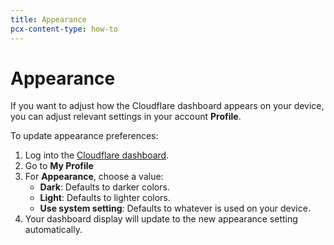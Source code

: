 ```yaml
---
title: Appearance
pcx-content-type: how-to
---
```


# Appearance

If you want to adjust how the Cloudflare dashboard appears on your device, you can adjust relevant settings in your account **Profile**.

To update appearance preferences:

1. Log into the [Cloudflare dashboard](https://dash.cloudflare.com).
2. Go to **My Profile**
3. For **Appearance**, choose a value:
    - **Dark**: Defaults to darker colors.
    - **Light**: Defaults to lighter colors.
    - **Use system setting**: Defaults to whatever is used on your device.
4. Your dashboard display will update to the new appearance setting automatically.